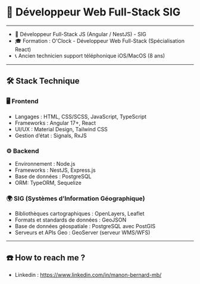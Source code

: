 # 🚀 Développeur Web Full-Stack SIG

---
  
- 🏢 Développeur Full-Stack JS (Angular / NestJS) - SIG  
- 🎓 Formation : O'Clock - Développeur Web Full-Stack (Spécialisation React)  
- 📞 Ancien technicien support téléphonique iOS/MacOS (8 ans)

---

## 🛠️ Stack Technique  

### 🖥️ Frontend  
- Langages : HTML, CSS/SCSS, JavaScript, TypeScript  
- Frameworks : Angular 17+, React  
- UI/UX : Material Design, Tailwind CSS
- Gestion d’état : Signals, RxJS  

### ⚙️ Backend  
- Environnement : Node.js
- Frameworks : NestJS, Express.js  
- Base de données : PostgreSQL
- ORM: TypeORM, Sequelize

### 🌍 SIG (Systèmes d’Information Géographique)  
- Bibliothèques cartographiques : OpenLayers, Leaflet  
- Formats et standards de données : GeoJSON
- Base de données géospatiale : PostgreSQL avec PostGIS  
- Serveurs et APIs Geo : GeoServer (serveur WMS/WFS)  

---

## ☎️ How to reach me ?
- Linkedin : https://www.linkedin.com/in/manon-bernard-mb/
